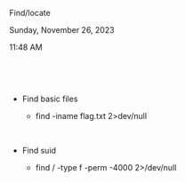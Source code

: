 Find/locate

Sunday, November 26, 2023

11:48 AM

 

 

-   Find basic files

    -   find -iname flag.txt 2\>dev/null

 

-   Find suid

    -   find / -type f -perm -4000 2\>/dev/null

 
